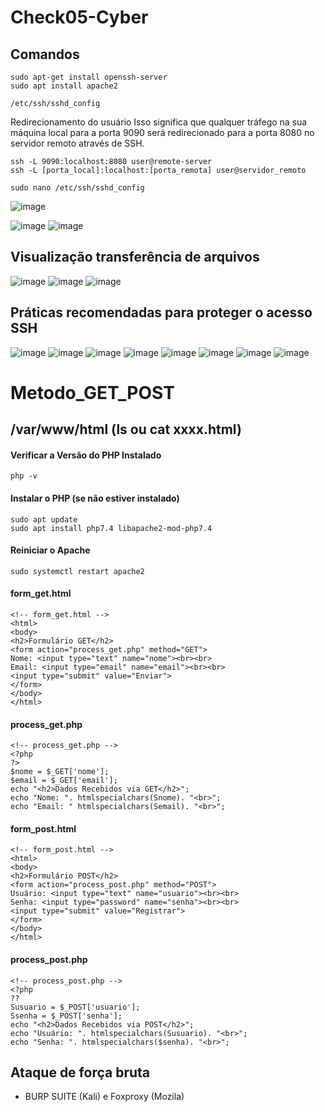# Check05-Cyber

## Comandos
```http
sudo apt-get install openssh-server
sudo apt install apache2
```
```http
/etc/ssh/sshd_config
```

Redirecionamento do usuário
Isso significa que qualquer tráfego na sua máquina local para a porta 9090 será redirecionado para a porta 8080 no servidor remoto através de SSH.
```http
ssh -L 9090:localhost:8080 user@remote-server
ssh -L [porta_local]:localhost:[porta_remota] user@servidor_remoto
```
```http
sudo nano /etc/ssh/sshd_config
```

![image](https://github.com/user-attachments/assets/eda30b77-ccb2-4e67-bf9d-651d574d01dc)

![image](https://github.com/user-attachments/assets/ae99765d-0ec6-402c-99cd-93d09180bf4a)
![image](https://github.com/user-attachments/assets/483b98e0-bbcc-473c-9754-438f949b98a6)

## Visualização transferência de arquivos
![image](https://github.com/user-attachments/assets/bef39fbb-9589-4791-b3fc-33d35f04212e)
![image](https://github.com/user-attachments/assets/65ce943f-cd49-4167-af4a-706cd83e1d83)
![image](https://github.com/user-attachments/assets/34671b64-0ae1-44de-9db5-494272a25457)

## Práticas recomendadas para proteger o acesso SSH

![image](https://github.com/user-attachments/assets/340aaad1-468c-421a-b5c0-5e6c00326cc0)
![image](https://github.com/user-attachments/assets/0067661a-f5b8-444a-a7c2-cbdced5e0c6f)
![image](https://github.com/user-attachments/assets/02d9f533-0d31-4e20-bc57-3d209a3a4ddf)
![image](https://github.com/user-attachments/assets/d344b823-c9df-46cd-8862-a379b33a5e80)
![image](https://github.com/user-attachments/assets/7703d712-2704-45f5-8e8b-c05c9eeedd01)
![image](https://github.com/user-attachments/assets/47b56417-2b0c-4486-8509-6ba4bd120b34)
![image](https://github.com/user-attachments/assets/db0c9a75-35cd-4a79-963d-4e5ad6e0f772)
![image](https://github.com/user-attachments/assets/b62cbe8a-bae5-4af7-a083-4fdd87d33732)

# Metodo_GET_POST

## /var/www/html (ls ou cat xxxx.html)

#### Verificar a Versão do PHP Instalado
```http
php -v
```

####  Instalar o PHP (se não estiver instalado)
```http
sudo apt update
sudo apt install php7.4 libapache2-mod-php7.4
```

#### Reiniciar o Apache
```http
sudo systemctl restart apache2
```

#### form_get.html
```http
<!-- form_get.html -->
<html>
<body>
<h2>Formulário GET</h2>
<form action="process_get.php" method="GET">
Nome: <input type="text" name="nome"><br><br>
Email: <input type="email" name="email"><br><br>
<input type="submit" value="Enviar">
</form>
</body>
</html>
```

#### process_get.php
```http
<!-- process_get.php -->
<?php
?>
$nome = $_GET['nome'];
$email = $_GET['email'];
echo "<h2>Dados Recebidos via GET</h2>";
echo "Nome: ". htmlspecialchars(Snome). "<br>";
echo "Email: " htmlspecialchars(Semail). "<br>";
```

#### form_post.html
```http
<!-- form_post.html -->
<html>
<body>
<h2>Formulário POST</h2>
<form action="process_post.php" method="POST">
Usuário: <input type="text" name="usuario"><br><br>
Senha: <input type="password" name="senha"><br><br>
<input type="submit" value="Registrar">
</form>
</body>
</html>
```

#### process_post.php
```http
<!-- process_post.php -->
<?php
??
Susuario = $_POST['usuario'];
Ssenha = $_POST['senha'];
echo "<h2>Dados Recebidos via POST</h2>";
echo "Usuário: ". htmlspecialchars(Susuario). "<br>";
echo "Senha: ". htmlspecialchars($senha). "<br>";
```

## Ataque de força bruta
- BURP SUITE (Kali) e Foxproxy (Mozila)
